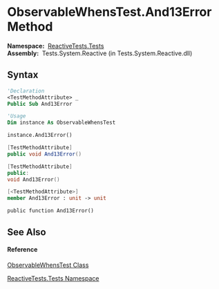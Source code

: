 # ObservableWhensTest.And13Error Method

**Namespace:**  [ReactiveTests.Tests](ReactiveTests.Tests\ReactiveTests.Tests.md)  
**Assembly:**  Tests.System.Reactive (in Tests.System.Reactive.dll)

## Syntax

```vb
'Declaration
<TestMethodAttribute> _
Public Sub And13Error
```

```vb
'Usage
Dim instance As ObservableWhensTest

instance.And13Error()
```

```csharp
[TestMethodAttribute]
public void And13Error()
```

```c++
[TestMethodAttribute]
public:
void And13Error()
```

```fsharp
[<TestMethodAttribute>]
member And13Error : unit -> unit 
```

```jscript
public function And13Error()
```

## See Also

#### Reference

[ObservableWhensTest Class](ObservableWhensTest\ObservableWhensTest.md)

[ReactiveTests.Tests Namespace](ReactiveTests.Tests\ReactiveTests.Tests.md)




